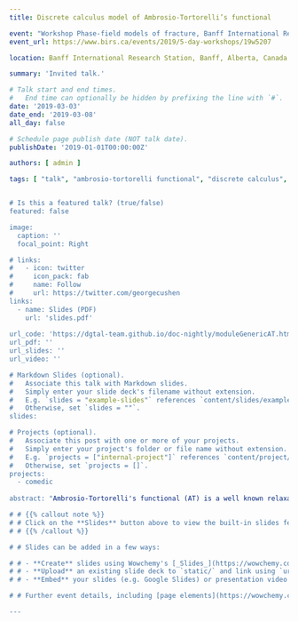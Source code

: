 ```yaml
---
title: Discrete calculus model of Ambrosio-Tortorelli’s functional

event: "Workshop Phase-field models of fracture, Banff International Research Station"
event_url: https://www.birs.ca/events/2019/5-day-workshops/19w5207

location: Banff International Research Station, Banff, Alberta, Canada

summary: 'Invited talk.'

# Talk start and end times.
#   End time can optionally be hidden by prefixing the line with `#`.
date: '2019-03-03'
date_end: '2019-03-08'
all_day: false

# Schedule page publish date (NOT talk date).
publishDate: '2019-01-01T00:00:00Z'

authors: [ admin ]

tags: [ "talk", "ambrosio-tortorelli functional", "discrete calculus", "image segmentation", "image denoising", image inpainting", "mesh denoising", "mesh segmentation", "mesh inpainting", "piecewise smooth reconstruction", "variational model" ]


# Is this a featured talk? (true/false)
featured: false

image:
  caption: ''
  focal_point: Right

# links:
#   - icon: twitter
#     icon_pack: fab
#     name: Follow
#     url: https://twitter.com/georgecushen
links:
  - name: Slides (PDF)
    url: 'slides.pdf'
    
url_code: 'https://dgtal-team.github.io/doc-nightly/moduleGenericAT.html'
url_pdf: ''
url_slides: ''
url_video: ''

# Markdown Slides (optional).
#   Associate this talk with Markdown slides.
#   Simply enter your slide deck's filename without extension.
#   E.g. `slides = "example-slides"` references `content/slides/example-slides.md`.
#   Otherwise, set `slides = ""`.
slides: 

# Projects (optional).
#   Associate this post with one or more of your projects.
#   Simply enter your project's folder or file name without extension.
#   E.g. `projects = ["internal-project"]` references `content/project/deep-learning/index.md`.
#   Otherwise, set `projects = []`.
projects:
  - comedic
  
abstract: "Ambrosio-Tortorelli's functional (AT) is a well known relaxation of the classical Mumford-Shah model (MS). AT involves both a reconstruction function u and an approximation of the set of discontinuities v in its formulation. AT has the nice property to Gamma-converge toward MS while being much simpler to solve. However its numerical approximation suffers from a technical difficulty: it is difficult to make the set of discontinuities thin at any digitisation scale, thus making the numerical result poor around discontinuities. We propose a discrete calculus model of AT, whose formulation authorises thin discontinuities at the scale of interest. We will recall the main aspects of discrete calculus, and present our discrete AT model. We will then show that this formulation is versatile enough to address several problems of image and geometry processing: image restoration, segmentation and inpainting, digital surface normal field regularisation, or geometric mesh denoising, inpainting or segmentation."

# # {{% callout note %}}
# # Click on the **Slides** button above to view the built-in slides feature.
# # {{% /callout %}}

# # Slides can be added in a few ways:

# # - **Create** slides using Wowchemy's [_Slides_](https://wowchemy.com/docs/managing-content/#create-slides) feature and link using `slides` parameter in the front matter of the talk file
# # - **Upload** an existing slide deck to `static/` and link using `url_slides` parameter in the front matter of the talk file
# # - **Embed** your slides (e.g. Google Slides) or presentation video on this page using [shortcodes](https://wowchemy.com/docs/writing-markdown-latex/).

# # Further event details, including [page elements](https://wowchemy.com/docs/writing-markdown-latex/) such as image galleries, can be added to the body of this page.

---
```



